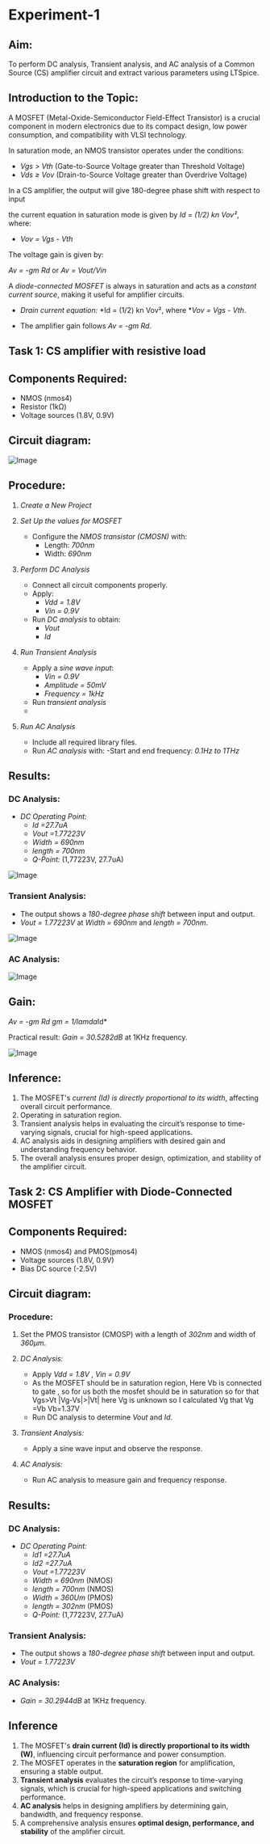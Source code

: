 # Experiment-1

## Aim:
To perform DC analysis, Transient analysis, and AC analysis of a Common Source (CS) amplifier circuit and extract various parameters using LTSpice.


## Introduction to the Topic:

A MOSFET (Metal-Oxide-Semiconductor Field-Effect Transistor) is a crucial component in modern electronics due to its compact design, low power consumption, and compatibility with VLSI technology.


In saturation mode, an NMOS transistor operates under the conditions:
- *Vgs > Vth* (Gate-to-Source Voltage greater than Threshold Voltage)
- *Vds ≥ Vov* (Drain-to-Source Voltage greater than Overdrive Voltage)

In a CS amplifier, the output will give 180-degree phase shift with respect to input 

the current equation in saturation mode is given by
*Id = (1/2) kn Vov²*, where:
- *Vov = Vgs - Vth*


The voltage gain is given by:

*Av = -gm Rd*
or
*Av = Vout/Vin*


A *diode-connected MOSFET* is always in saturation and acts as a *constant current source*, making it useful for amplifier circuits.

- *Drain current equation:*
  *Id = (1/2) kn Vov², where **Vov = Vgs - Vth*.

- The amplifier gain follows *Av = -gm Rd*.



## Task 1: CS amplifier with resistive load

## Components Required:
- NMOS (nmos4)
- Resistor (1kΩ)
- Voltage sources (1.8V, 0.9V)


## Circuit diagram:

![Image](https://github.com/user-attachments/assets/1b2c5533-e1e6-4054-8d47-0d09afde970d)

## Procedure:

1. *Create a New Project*

2. *Set Up the values for MOSFET*
   - Configure the *NMOS transistor (CMOSN)* with:
     - Length: *700nm*
     - Width: *690nm*
  
3. *Perform DC Analysis*
   - Connect all circuit components properly.
   - Apply:
     - *Vdd = 1.8V*
     - *Vin = 0.9V*
   - Run *DC analysis* to obtain:
     - *Vout*
     - *Id*

4. *Run Transient Analysis*
   - Apply a *sine wave input*:
     - *Vin = 0.9V*
     - *Amplitude = 50mV*
     - *Frequency = 1kHz*
   - Run *transient analysis*
   - 
5. *Run AC Analysis*
   - Include all required library files.
   - Run *AC analysis* with:
     -Start and end frequency: *0.1Hz to 1THz*



## Results:
### DC Analysis:
- *DC Operating Point:*
  - *Id =27.7uA*
  - *Vout =1.77223V*
  - *Width = 690nm*
  - *length = 700nm*
  - *Q-Point:* (1,77223V, 27.7uA)

![Image](https://github.com/user-attachments/assets/0d6e5187-2a6e-44bc-9947-70d0613b423d)

### Transient Analysis:
- The output shows a *180-degree phase shift* between input and output.
- *Vout = 1.77223V* at *Width = 690nm* and *length = 700nm*.

![Image](https://github.com/user-attachments/assets/fa317551-685a-419a-bc34-0aa4bfb393c3)


### AC Analysis:

![Image](https://github.com/user-attachments/assets/32374058-815c-419e-8dac-d4ea39a328eb)

## Gain:

*Av = -gm Rd*
*gm = 1/lamda*Id*

Practical result: *Gain = 30.5282dB* at 1KHz frequency.

![Image](https://github.com/user-attachments/assets/cfd3639c-1092-42e1-a5f8-d90c843707af)

## Inference:
1. The MOSFET's *current (Id) is directly proportional to its width*, affecting overall circuit performance.
2. Operating in saturation region.
3. Transient analysis helps in evaluating the circuit’s response to time-varying signals, crucial for high-speed applications.
4. AC analysis aids in designing amplifiers with desired gain and understanding frequency behavior.
5. The overall analysis ensures proper design, optimization, and stability of the amplifier circuit.

   

## Task 2: CS Amplifier with Diode-Connected MOSFET

## Components Required:
- NMOS (nmos4) and PMOS(pmos4)
- Voltage sources (1.8V, 0.9V)
- Bias DC source (-2.5V)

## Circuit diagram:



### Procedure:
1. Set the PMOS transistor (CMOSP) with a length of *302nm* and width of *360μm*.

2. *DC Analysis:*
   - Apply *Vdd = 1.8V* , *Vin = 0.9V* 
   - As the MOSFET should be in saturation region,
     Here Vb is connected to gate , so for us both the mosfet should be in saturation so for that Vgs>Vt 
    |Vg-Vs|>|Vt|
    here Vg is unknown so I calculated Vg that Vg =Vb
    Vb=1.37V
   - Run DC analysis to determine *Vout* and *Id*.

3. *Transient Analysis:*
   - Apply a sine wave input and observe the response.

4. *AC Analysis:*
   - Run AC analysis to measure gain and frequency response.


## Results:


### DC Analysis:
- *DC Operating Point:*
  - *Id1 =27.7uA*
  - *Id2 =27.7uA*
  - *Vout =1.77223V*
  - *Width = 690nm* (NMOS)
  - *length = 700nm* (NMOS)
  -  *Width = 360Um* (PMOS)
  - *length = 302nm* (PMOS)
  - *Q-Point:* (1,77223V, 27.7uA)




### Transient Analysis:
- The output shows a *180-degree phase shift* between input and output.
- *Vout = 1.77223V* 




### AC Analysis:
- *Gain = 30.2944dB* at 1KHz frequency.

## Inference

1. The MOSFET's **drain current (Id) is directly proportional to its width (W)**, influencing circuit performance and power consumption.  
2. The MOSFET operates in the **saturation region** for amplification, ensuring a stable output.  
3. **Transient analysis** evaluates the circuit’s response to time-varying signals, which is crucial for high-speed applications and switching performance.  
4. **AC analysis** helps in designing amplifiers by determining gain, bandwidth, and frequency response.  
5. A comprehensive analysis ensures **optimal design, performance, and stability** of the amplifier circuit.
